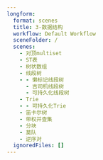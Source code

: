 ```yaml
---
longform:
  format: scenes
  title: 3-数据结构
  workflow: Default Workflow
  sceneFolder: /
  scenes:
    - 对顶multiset
    - ST表
    - 树状数组
    - 线段树
    - - 懒标记线段树
      - 吉司机线段树
      - 可持久化线段树
    - Trie
    - - 可持久化Trie
    - 笛卡尔树
    - 带权并查集
    - 分块
    - 莫队
    - 逆序对
  ignoredFiles: []
---
```


